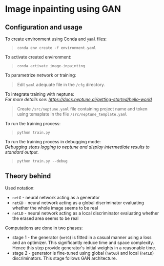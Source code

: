 # Image inpainting using GAN

## Configuration and usage

To create environment using Conda and `yaml` files:
> `conda env create -f environment.yaml`

To activate created environment:
> `conda activate image-inpainting`

To parametrize network or training:
> Edit `yaml` adequate file in the `/cfg` directory.

To integrate training with neptune:<br>
*For more details see: https://docs.neptune.ai/getting-started/hello-world*
> Create `/src/neptune.yaml` file containing project name and token using temaplate in the file `/src/neptune_template.yaml`

To run the training process:
> `python train.py`

To run the training process in debugging mode:<br>
*Debugging stops logging to neptune and display intermediate results to standard output.*
> `python train.py --debug`

## Theory behind

Used notation:
- `netG` - neural network acting as a generator 
- `netGD` - neural network acting as a global discriminator evaluating whether the whole image seems to be real 
- `netLD` - neural network acting as a local discriminator evaluating whether the erased area seems to be real

Computations are done in two phases:
- stage 1 - the generator (`netG`) is fitted in a casual manner using a loss and an optimizer. This significantly reduce time and space complexity. Hence this step provide generator's initial weights in a reasonable time.
- stage 2 - generator is fine-tuned using global (`netGD`) and local (`netLD`) discriminators. This stage follows GAN architecture.